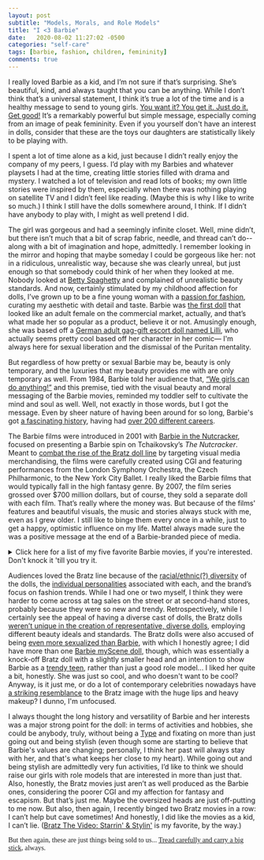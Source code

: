 ```yaml
---
layout: post
subtitle: "Models, Morals, and Role Models"
title: "I <3 Barbie"
date:   2020-08-02 11:27:02 -0500
categories: "self-care"
tags: [barbie, fashion, children, femininity]
comments: true
---
```

I really loved Barbie as a kid, and I’m not sure if that’s surprising. She’s beautiful, kind, and always taught that you can be anything. While I don’t think that’s a universal statement, I think it’s true a lot of the time and is a healthy message to send to young girls. <a href="https://www.psychologytoday.com/us/blog/the-squeaky-wheel/201101/how-attain-real-personal-empowerment" target="_blank">You want it? You get it. Just do it. Get good!</a> It’s a remarkably powerful but simple message, especially coming from an image of peak femininity. Even if you yourself don't have an interest in dolls, consider that these are the toys our daughters are statistically likely to be playing with.<!-- more -->

I spent a lot of time alone as a kid, just because I didn’t really enjoy the company of my peers, I guess. I’d play with my Barbies and whatever playsets I had at the time, creating little stories filled with drama and mystery. I watched a lot of television and read lots of books; my own little stories were inspired by them, especially when there was nothing playing on satellite TV and I didn’t feel like reading. (Maybe this is why I like to write so much.) I think I still have the dolls somewhere around, I think. If I didn’t have anybody to play with, I might as well pretend I did.

The girl was gorgeous and had a seemingly infinite closet. Well, mine didn’t, but there isn’t much that a bit of scrap fabric, needle, and thread can’t do-- along with a bit of imagination and hope, admittedly. I remember looking in the mirror and hoping that maybe someday I could be gorgeous like her: not in a ridiculous, unrealistic way, because she was clearly unreal, but just enough so that somebody could think of her when they looked at me. Nobody looked at <a href="https://www.youtube.com/watch?v=qnKy0Udrujs" target="_blank">Betty Spaghetty</a> and complained of unrealistic beauty standards. And now, certainly stimulated by my childhood affection for dolls, I’ve grown up to be a fine young woman with a <a href="https://www.youtube.com/watch?v=cqr4pNyXgkk" target="_blank">passion for fashion</a>, curating my aesthetic with detail and taste. Barbie was <a href="http://www.plosin.com/beatbegins/projects/wolf.html" target="_blank">the first doll</a> that looked like an adult female on the commercial market, actually, and that’s what made her so popular as a product, believe it or not. Amusingly enough, she was based off a <a href="https://www.messynessychic.com/2016/01/29/meet-lilli-the-high-end-german-call-girl-who-became-americas-iconic-barbie-doll/" target="_blank">German adult gag-gift escort doll named Lilli</a>, who actually seems pretty cool based off her character in her comic— I'm always here for sexual liberation and the dismissal of the Puritan mentality.

But regardless of how pretty or sexual Barbie may be, beauty is only temporary, and the luxuries that my beauty provides me with are only temporary as well. From 1984, Barbie told her audience that, <a href="https://www.youtube.com/watch?v=CXVFrHwXHwA" target="_blank">“We girls can do anything!”</a> and this premise, tied with the visual beauty and moral messaging of the Barbie movies, reminded my toddler self to cultivate the mind and soul as well. Well, not exactly in those words, but I got the message. Even by sheer nature of having been around for so long, Barbie's got <a href="https://theculturetrip.com/north-america/usa/articles/the-history-of-the-barbie-doll/" target="_blank">a fascinating history</a>, having had <a href="https://en.wikipedia.org/wiki/Barbie%27s_careers" target="_blank">over 200 different careers</a>.

The Barbie films were introduced in 2001 with <a href="https://en.wikipedia.org/wiki/Barbie_in_the_Nutcracker" target="_blank">Barbie in the Nutcracker</a>, focused on presenting a Barbie spin on Tchaikovsky’s <em>The Nutcracker</em>. Meant to <a href="https://www.newyorker.com/magazine/2018/01/22/when-barbie-went-to-war-with-bratz" target="_blank">combat the rise of the Bratz doll line</a> by targeting visual media merchandising, the films were carefully created using CGI and featuring performances from the London Symphony Orchestra, the Czech Philharmonic, to the New York City Ballet. I really liked the Barbie films that would typically fall in the high fantasy genre. By 2007, the film series grossed over $700 million dollars, but of course, they sold a separate doll with each film. That’s really where the money was. But because of the films' features and beautiful visuals, the music and stories always stuck with me, even as I grew older. I still like to binge them every once in a while, just to get a happy, optimistic influence on my life. Mattel always made sure the was a positive message at the end of a Barbie-branded piece of media.

<p><details>
	<summary>Click here for a list of my five favorite Barbie movies, if you're interested. Don't knock it 'till you try it.</summary>
<ul><li><a style="font-family: gentle; display: initial;" target="_blank" href="https://www.youtube.com/watch?v=gxHyt-EPx_o">Barbie in Swan Lake </a>The artistic value is key here: the presentation of <a href="https://www.youtube.com/watch?v=d1kJrLEr1gA" target="_blank">Tchaikovsky’s compositions</a> from Swan Lake with the CGI renditions of the New York Ballet Company’s dances through the eyes of Barbie’s aesthetic is pure gold for the eyes. From the dances to the outfits to the choice in palette, the film creates <a href="https://www.youtube.com/watch?v=xusU0k6S00Q" target="_blank">a beautiful, timeless image</a> that was lasting for my child self. It’s educational in its form and entertaining in its story. It’s certainly my favorite, especially because it’s one of the first I ever watched. Sentimental value, you know?</li>
<li><a style="font-family: gentle; display: initial;" target="_blank" href="https://www.youtube.com/watch?v=fmksws0y1ik">Barbie and the Three Musketeers </a>Barbie and her friends are total <a href="https://www.youtube.com/watch?v=AhNm5SLXVN4" target="_blank">badasses</a> in this one. Here, Barbie and her friends become the first female musketeers. While this was impossible at the time, the 17th century lens feels believable and natural, regardless. The film focuses on the power of friendship and collaboration: two (or do I mean three or four in this specific case?) heads are not one, and there is strength in numbers. I often preach to my female friends that queens fix each others crowns, because <a href="https://hackspirit.com/toxic-femininity/" target="_blank">toxic femininity</a> can be so tempting.</li>
<li><a style="font-family: gentle; display: initial;" href="https://www.youtube.com/watch?v=B1q6E8dvqD0" target="_blank">Barbie as the Island Princess </a>Being alone on an island with a bunch of talking animals sounds slightly disconcerting, but I certainly see the appeal. This one presents barbie as Ro, a girl who is found on the island years after being washed ashore, and then returned back to civilization, being forced to learn to tolerate people along the way. The supporting characters are unique and filled with personality, from Barbie’s animal friends to the supporting love interest. The colors in the film are bright, tropical, and saturated, making me think of summer in the best way. I think this one is a particular favorite for me in terms of the adventurous soundtrack and <a href="https://youtu.be/zMUG814aUSM?t=17" target="_blank">Barbie’s songs</a> themselves. Barbie’s a little shy in this one, but grows into her destined position with comfort during the duration of the film; as a girl that took quite a bit of time to grow comfortable in her own skin myself, I really like that.</li>
<li><a style="font-family: gentle; display: initial;" target="_blank" href="https://youtu.be/-2yumjGzFlA">Barbie and the Twelve Dancing Princesses </a>The soundtrack is a beautiful one here, ethereal and dainty. I'll always think <a href="https://youtu.be/SaibrO3vcI0" target="_blank">the development of the dance-focused Barbie films</a> is quite cool. Barbie in this film plays Genevive, who's smart, confident, and independent, like her 11 other sisters. Imagine being able to escape home and get a nearly infinite number of wishes and having 11 other sisters to constantly hang out with. Now that's escapism, LOL.</li>
<li><a style="font-family: gentle; display: initial;" target="_blank" href="https://www.youtube.com/watch?v=B4GXiM9tDsY">Barbie: A Fashion Fairytale </a>Honestly, I just rewatched this one and ended up tearing up at the end. Maybe I'm overemotional, but can you blame me? I'm fragile! Anyway, for the first time in this list, Barbie isn't playing another character. Instead, Barbie is playing Barbie, after she's dumped by Ken over a voicemail. She flies to Paris and helps her auntie earn the money to keep her fashion business. While a seemingly normal (well, as normal as a Barbie can get) story on the surface, faires and magic are introduced as a means of helping the business survive. What really sells me on this one is the humor and adorable characters. Like, there's this whole subplot about Ken trying to get to Paris in a single day, with obstacles constantly getting in his way, so that he could win Barbie back. It's pretty entertaining. Also, Barbie and the Three Musketeers is referenced multiple times in the film as a movie that Barbie has performed in, and I just think that's cool.</li></ul>
</details></p>

Audiences loved the Bratz line because of the <a href="https://medium.com/@emilysoreybackus/barbies-bratz-and-racial-representation-5cfc94a9853" target="_blank">racial/ethnic(?) diversity</a> of the dolls, the <a href="https://tvtropes.org/pmwiki/pmwiki.php/Characters/Bratz" target="_blank">individual personalities</a> associated with each, and the brand’s focus on fashion trends. While I had one or two myself, I think they were harder to come across at tag sales on the street or at second-hand stores, probably because they were so new and trendy. Retrospectively, while I certainly see the appeal of having a diverse cast of dolls, the Bratz dolls <a href="https://mashable.com/feature/barbie-diverse-inclusive/" target="_blank">weren’t unique in the creation of representative, diverse dolls</a>, employing different beauty ideals and standards. The Bratz dolls were also accused of being <a href="https://www.msn.com/en-us/news/other/are-bratz-dolls-too-sexy/ar-AAcwm6" target="_blank">even more sexualized than Barbie</a>, with which I honestly agree; I did have more than one <a href="https://en.wikipedia.org/wiki/My_Scene" target="_blank">Barbie myScene doll</a>, though, which was essentially a knock-off Bratz doll with a slightly smaller head and an intention to show Barbie as a <a href="https://www.youtube.com/watch?v=IKCiYD9tozY" target="_blank">trendy teen</a>, rather than just a good role model... I liked her quite a bit, honestly. She was just so cool, and who doesn't want to be cool? Anyway, is it just me, or do a lot of contemporary celebrities nowadays have <a href="https://www.dailymail.co.uk/femail/article-4523250/People-say-Bratz-Dolls-taught-make-up.html" target="_blank">a striking resemblance</a> to the Bratz image with the huge lips and heavy makeup? I dunno, I'm unfocused.

I always thought the long history and versatility of Barbie and her interests was a major strong point for the doll: in terms of activities and hobbies, she could be anybody, truly, without being a <a href="https://tvtropes.org/pmwiki/pmwiki.php/Characters/Bratz" target="_blank">Type</a> and fixating on more than just going out and being stylish (even though some are starting to believe that Barbie's values are changing; personally, I think her past will always stay with her, and that's what keeps her close to my heart). While going out and being stylish are admittedly very fun activities, I’d like to think we should raise our girls with role models that are interested in more than just that. Also, honestly, the Bratz movies just aren’t as well produced as the Barbie ones, considering the poorer CGI and my affection for fantasy and escapism. But that’s just me. Maybe the oversized heads are just off-putting to me now. But also, then again, I recently binged two Bratz movies in a row: I can’t help but cave sometimes! And honestly, I did like the movies as a kid, I can’t lie. (<a href="https://www.youtube.com/watch?v=AZd_HKfel0Q&t=60s" target="_blank">Bratz The Video: Starrin' & Stylin'</a> is my favorite, by the way.)

<p style="font-family: gentle;">But then again, these are just things being sold to us... <a href="{{ base.url }}/contact/2020/06/09/mottos/">Tread carefully and carry a big stick</a>, always.</p>
